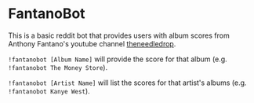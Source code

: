 # FantanoBot

This is a basic reddit bot that provides users with album scores from Anthony Fantano's youtube channel [theneedledrop](https://www.youtube.com/channel/UCt7fwAhXDy3oNFTAzF2o8Pw).

`!fantanobot [Album Name]` will provide the score for that album (e.g. `!fantanobot The Money Store`).

`!fantanobot [Artist Name]` will list the scores for that artist's albums (e.g. `!fantanobot Kanye West`).
